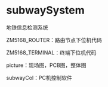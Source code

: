 # subwaySystem
地铁信息检测系统

ZM5168_ROUTER：路由节点下位机代码

ZM5168_TERMINAL：终端下位机代码

picture：现场图，PCB图，整体图

subwayCol：PC机控制软件
